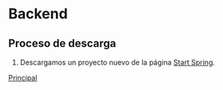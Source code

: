 # Backend

## Proceso de descarga

1. Descargamos un proyecto nuevo de la página [Start Spring](https://start.spring.io). 

[Principal](../README.md)